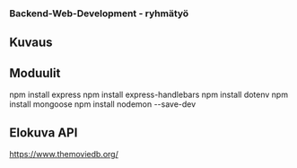 ### Backend-Web-Development - ryhmätyö

## Kuvaus

## Moduulit

npm install express
npm install express-handlebars
npm install dotenv
npm install mongoose
npm install nodemon --save-dev

## Elokuva API

https://www.themoviedb.org/
